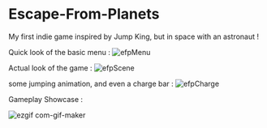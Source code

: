 # Escape-From-Planets
My first indie game inspired by Jump King, but in space with an astronaut !

Quick look of the basic menu :
![efpMenu](https://user-images.githubusercontent.com/32038977/161242880-a5623c87-f0d0-44e4-a2ac-4ead087514f6.PNG)

Actual look of the game :
![efpScene](https://user-images.githubusercontent.com/32038977/161243118-8b79f2bb-c613-4bd8-b3aa-8d013fa6b8f5.PNG)

some jumping animation, and even a charge bar :
![efpCharge](https://user-images.githubusercontent.com/32038977/161243258-7cfaefa6-c3fc-4aba-a724-feabfd058c85.PNG)

Gameplay Showcase :

![ezgif com-gif-maker](https://user-images.githubusercontent.com/32038977/161243998-3d1fc2db-bb11-46ad-9ebd-098c45c2d979.gif)
